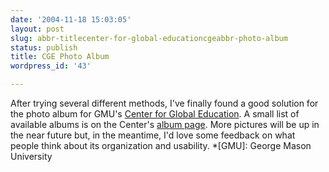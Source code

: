 ```yaml
---
date: '2004-11-18 15:03:05'
layout: post
slug: abbr-titlecenter-for-global-educationcgeabbr-photo-album
status: publish
title: CGE Photo Album
wordpress_id: '43'

---
```


After trying several different methods, I've finally found a good solution for the photo album for GMU's [Center for Global Education](http://globaled.gmu.edu). A small list of available albums is on the Center's [album page](http://globaled.gmu.edu/cgealbum.html). More pictures will be up in the near future but, in the meantime, I'd love some feedback on what people think about its organization and usability.
  *[GMU]: George Mason University
